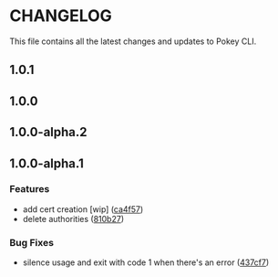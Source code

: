 # CHANGELOG

This file contains all the latest changes and updates to Pokey CLI.

## 1.0.1

## 1.0.0

## 1.0.0-alpha.2

## 1.0.0-alpha.1

### Features

- add cert creation [wip] ([ca4f57](https://github.com/krystal/pokey-cli/commit/ca4f57ed147b1f96cb93edb891adcfe66cbbf0f4))
- delete authorities ([810b27](https://github.com/krystal/pokey-cli/commit/810b27634ff845c0c72bf572c16c37052404e208))

### Bug Fixes

- silence usage and exit with code 1 when there's an error ([437cf7](https://github.com/krystal/pokey-cli/commit/437cf7934a265f9fea664ad3ffda8c3a309d52c0))
